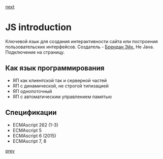 <a href="04.md">next</a>

<h1>JS introduction</h1>
<div>
Ключевой язык для создания интерактивности сайта или построения пользовательских интерфейсов.
Создатель - <a href="http://www.pvsm.ru/images/2016/10/19/persona-kak-sozdatel-JavaScript-brendan-aik-prishel-k-sozdaniyu-svoei-kompanii.jpg">Брендан Эйх.</a>
Не Java.
Подключение на страницу.
</div>

<h2>Как язык программирования</h2>

<ul>
<li>
ЯП как клиентской так и серверной частей
</li>
<li>
ЯП с динамической, не строгой типизацией
</li>
<li>
ЯП однопоточный
</li>
<li>
ЯП с автоматическим управлением памятью
</li>
</ul>

<h2>Спецификации</h2>
<ul>
<li>
ECMAscript 262 (1-3)
</li>
<li>
ECMAscript 5
</li>
<li>
ECMAscript 6 (2015)
</li>
<li>
ECMAscript 7, 8
</li>
</ul>

<a href="02.md">prev</a>
